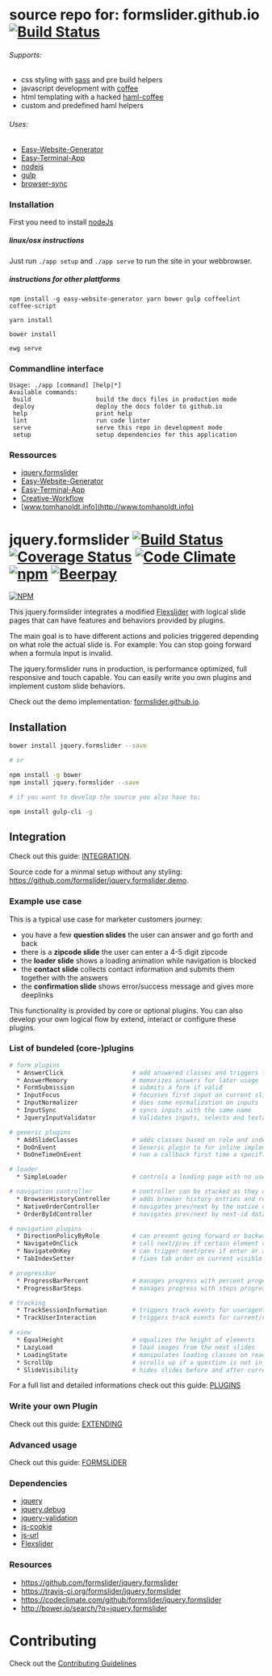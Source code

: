 # source repo for: formslider.github.io [![Build Status](https://travis-ci.org/formslider/formslider.github.io.src.svg?branch=master)](https://travis-ci.org/formslider/formslider.github.io.src)

###### Supports:
  * css styling with [sass](http://sass-lang.com/documentation/file.SASS_REFERENCE.html) and pre build helpers
  * javascript development with [coffee](http://coffeescript.org/)
  * html templating with a hacked [haml-coffee](https://github.com/easy-website-generator/haml-coffee)
  * custom and predefined haml helpers

###### Uses:
  * [Easy-Website-Generator](https://github.com/easy-website-generator/)
  * [Easy-Terminal-App](https://github.com/creative-workflow/easy-terminal-app)
  * [nodejs](https://nodejs.org/en/)
  * [gulp](https://github.com/gulpjs/gulp)
  * [browser-sync](https://browsersync.io/)


### Installation
First you need to install [nodeJs](https://nodejs.org/en/download/)

##### linux/osx instructions
Just run `./app setup` and `./app serve` to run the site in your webbrowser.

##### instructions for other plattforms
```
npm install -g easy-website-generator yarn bower gulp coffeelint coffee-script

yarn install

bower install

ewg serve
```

### Commandline interface
```
Usage: ./app [command] [help|*]
Available commands:
 build                  build the docs files in production mode
 deploy                 deploy the docs folder to github.io
 help                   print help
 lint                   run code linter
 serve                  serve this repo in development mode
 setup                  setup dependencies for this application
```

### Ressources
  * [jquery.formslider](https://github.com/formslider/jquery.formslider/)
  * [Easy-Website-Generator](https://github.com/easy-website-generator/)
  * [Easy-Terminal-App](https://github.com/creative-workflow/easy-terminal-app)
  * [Creative-Workflow](https://github.com/creative-workflow)
  * [www.tomhanoldt.info](http://www.tomhanoldt.info)

# jquery.formslider [![Build Status](https://travis-ci.org/formslider/jquery.formslider.svg?branch=master)](https://travis-ci.org/formslider/jquery.formslider) [![Coverage Status](https://coveralls.io/repos/github/formslider/jquery.formslider/badge.svg)](https://coveralls.io/github/formslider/jquery.formslider) [![Code Climate](https://codeclimate.com/github/formslider/jquery.formslider/badges/gpa.svg)](https://codeclimate.com/github/formslider/jquery.formslider) [![npm](https://img.shields.io/npm/dt/jquery.formslider.svg)](https://www.npmjs.com/package/jquery.formslider) [![Beerpay](https://beerpay.io/formslider/jquery.formslider/badge.svg?style=flat)](https://beerpay.io/formslider/jquery.formslider)

[![NPM](https://nodei.co/npm/jquery.formslider.png)](https://nodei.co/npm/jquery.formslider/)

This jquery.formslider integrates a modified [Flexslider](https:gulp//github.com/formslider/FlexSlider) with logical slide pages that can have features and behaviors provided by plugins.

The main goal is to have different actions and policies triggered depending on what role the actual slide is. For example: You can stop going forward when a formula input is invalid.

The jquery.formslider runs in production, is performance optimized, full responsive and touch capable. You can easily write you own plugins and implement custom slide behaviors.

Check out the demo implementation: [formslider.github.io](https://formslider.github.io/).

## Installation
```bash
bower install jquery.formslider --save

# or

npm install -g bower
npm install jquery.formslider --save

# if you want to develop the source you also have to:

npm install gulp-cli -g

```

## Integration
Check out this guide: [INTEGRATION](docs/INTEGRATION.md).

Source code for a minmal setup without any styling: https://github.com/formslider/jquery.formslider.demo.

### Example use case
This is a typical use case for marketer customers journey:
  * you have a few **question slides** the user can answer and go forth and back
  * there is a **zipcode slide** the user can enter a 4-5 digit zipcode
  * the **loader slide** shows a loading animation while navigation is blocked
  * the **contact slide** collects contact information and submits them together with the answers
  * the **confirmation slide** shows error/success message and gives more deeplinks

This functionality is provided by core or optional plugins. You can also develop your own logical flow by extend, interact  or configure these plugins.

### List of bundeled (core-)plugins
```bash
# form plugins
  * AnswerClick                   # add answered classes and triggers track events
  * AnswerMemory                  # memorizes answers for later usage
  * FormSubmission                # submits a form if valid
  * InputFocus                    # focusses first input on current slide
  * InputNormalizer               # does some normalization on inputs
  * InputSync                     # syncs inputs with the same name
  * JqueryInputValidator          # Validates inputs, selects and textareas by html5 attributes.

# generic plugins
  * AddSlideClasses               # adds classes based on role and index
  * DoOnEvent                     # Generic plugin to for inline implementing a plugin.
  * DoOneTimeOnEvent              # run a callback first time a specific event occurs

# loader
  * SimpleLoader                  # controls a loading page with no user interaction allowed

# navigation controller           # controller can be stacked as they cancel the `controller.*` events when they succeed
  * BrowserHistoryController      # adds browser history entries and reacts on browser prev/next
  * NativeOrderController         # navigates prev/next by the native order of the slides
  * OrderByIdController           # navigates prev/next by next-id data attributes

# navigation plugins
  * DirectionPolicyByRole         # can prevent going forward or backward based on events and current/next roles
  * NavigateOnClick               # call next/prev if certain element clicked
  * NavigateOnKey                 # can trigger next/prev if enter or arrow keys pressed
  * TabIndexSetter                # fixes tab order on current visible slide, prevents jumping between slides

# progressbar  
  * ProgressBarPercent            # manages progress with percent progess
  * ProgressBarSteps              # manages progress with steps progress

# tracking
  * TrackSessionInformation       # triggers track events for useragent, device dimension etc.
  * TrackUserInteraction          # triggers track events for current/next page transition etc.

# view
  * EqualHeight                   # equalizes the height of elements
  * LazyLoad                      # load images from the next slides
  * LoadingState                  # manipulates loading classes on ready
  * ScrollUp                      # scrolls up if a question is not in viewport
  * SlideVisibility               # hides slides before and after current until transition is allowed
```

For a full list and detailed informations check out this guide: [PLUGINS](docs/PLUGINS.md)

### Write your own Plugin
Check out this guide: [EXTENDING](docs/EXTENDING.md)


### Advanced usage
Check out this guide: [FORMSLIDER](docs/FORMSLIDER.md)


### Dependencies
  * [jquery](https://jquery.com)
  * [jquery.debug](https://github.com/creative-workflow/jquery.debug)
  * [jquery-validation](https://github.com/jquery-validation/jquery-validation)
  * [js-cookie](https://github.com/js-cookie/js-cookie)
  * [js-url](https://github.com/websanova/js-url)
  * [Flexslider](https://github.com/formslider/FlexSlider)

### Resources
  * https://github.com/formslider/jquery.formslider
  * https://travis-ci.org/formslider/jquery.formslider
  * https://codeclimate.com/github/formslider/jquery.formslider
  * http://bower.io/search/?q=jquery.formslider


# Contributing

Check out the [Contributing Guidelines](docs/CONTRIBUTING.md)
